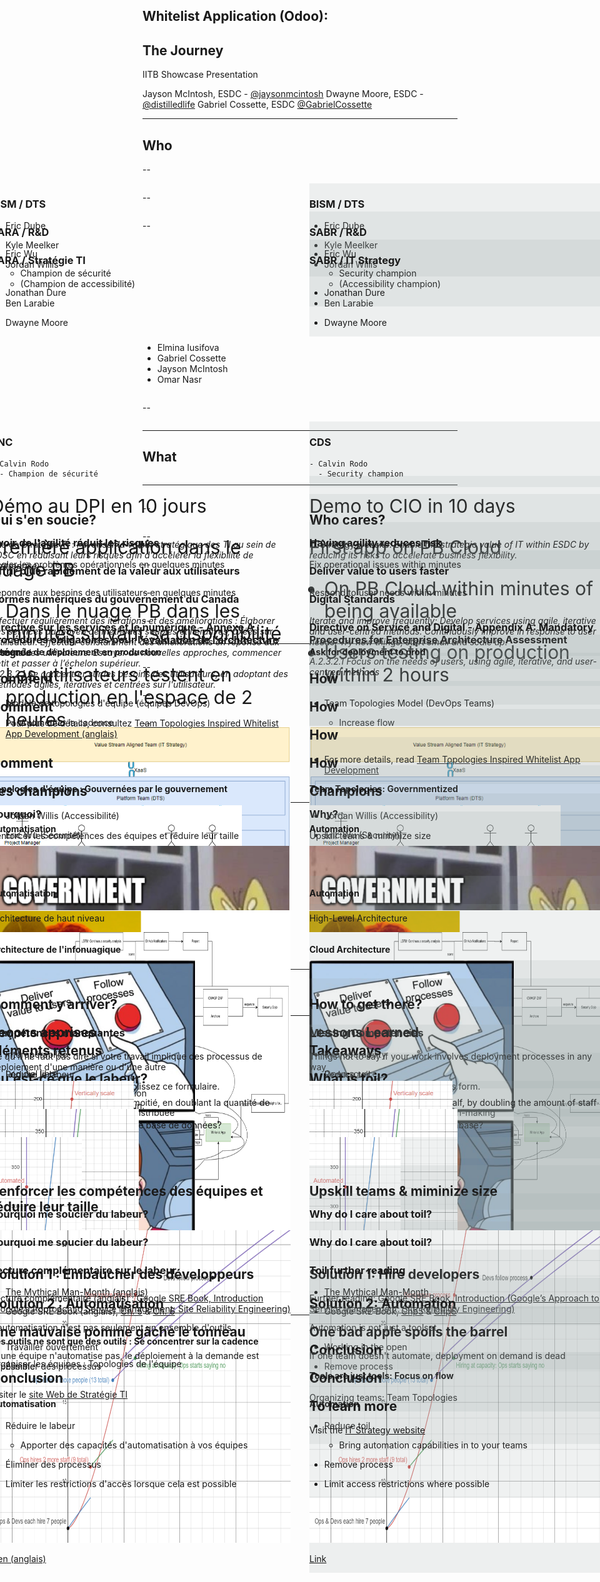 ## Whitelist Application (Odoo):

## The Journey

IITB Showcase Presentation

Jayson McIntosh, ESDC - [@jaysonmcintosh](https://twitter.com/jaysonmcintosh)
Dwayne Moore, ESDC - [@distilledlife](https://twitter.com/distilledlife)
Gabriel Cossette, ESDC [@GabrielCossette](https://twitter.com/GabrielCossette)

<!--markdownlint-disable MD035-->

---

## Who

--

<div class="container">

  <div class="left-half">

### BISM / DTS

- Eric Dube
- Kyle Meelker
- Jordan Willis
  - (Champion de accessibilité)
- Ben Larabie
- Dwayne Moore

  </div>

  <div class="right-half">

### BISM / DTS

- Eric Dube
- Kyle Meelker
- Jordan Willis
  - (Accessibility champion)
- Ben Larabie
- Dwayne Moore

  </div>

</div>

--

<div class="container">

  <div class="left-half">

### SARA / R&D

- Eric Wu
  - Champion de sécurité
- Jonathan Dure

  </div>

  <div class="right-half">

### SABR / R&D

- Eric Wu
  - Security champion
- Jonathan Dure

  </div>

</div>

--

<div class="container">

  <div class="left-half">

### SARA / Stratégie TI

  </div>

  <div class="right-half">

### SABR / IT Strategy

  </div>

<div class="shared-content">

- Elmina Iusifova
- Gabriel Cossette
- Jayson McIntosh
- Omar Nasr

</div>

</div>

--

<div class="container">

  <div class="left-half">

### SNC

    - Calvin Rodo
      - Champion de sécurité

  </div>

  <div class="right-half">

### CDS

    - Calvin Rodo
      - Security champion

  </div>

</div>

---

## What

<div class="container long-text">

  <div class="left-half">

Démo au DPI en 10 jours

Première application dans le nuage PB

- Dans le nuage PB dans les minutes suivant sa disponibilité
- Les utilisateurs testent en production en l'espace de 2 heures

  </div>

  <div class="right-half">

Demo to CIO in 10 days

First app on PB Cloud

- On PB Cloud within minutes of being available
- Users testing on production within 2 hours

  </div>

</div>

---

<div class="container">

  <div class="left-half">

## Qui s'en soucie?

Site de Stratégie TI : _Favoriser la valeur stratégique des TI au sein de EDSC en réduisant leurs risques afin d'accélérer la flexibilité de l'entreprise._

  </div>

  <div class="right-half">

## Who cares?

IT Strategy website: _Enable the strategic value of IT within ESDC by reducing its risks to accelerate business flexibility._

  </div>

</div>

--

<div class="container">

  <div class="left-half">

### Avoir de l'agilité réduit les risques

Régler les problèmes opérationnels en quelques minutes

  </div>

  <div class="right-half">

### Having agility reduces risk

Fix operational issues within minutes

  </div>

</div>

--

<div class="container">

  <div class="left-half">

### Offrir plus rapidement de la valeur aux utilisateurs

Répondre aux besoins des utilisateurs en quelques minutes

  </div>

  <div class="right-half">

### Deliver value to users faster

Respond to user needs within minutes

  </div>

</div>

--

<div class="container">

  <div class="left-half">

### Normes numériques du gouvernement du Canada

_Effectuer régulièrement des itérations et des améliorations : Élaborer des services au moyen de méthodes souples et itératives, axées sur l’utilisateur. Effectuer constamment des améliorations en réponse aux besoins des utilisateurs. Essayer de nouvelles approches, commencer petit et passer à l’échelon supérieur._

  </div>

  <div class="right-half">

### Digital Standards

_Iterate and improve frequently: Develop services using agile, iterative and user-centred methods. Continuously improve in response to user needs. Try new things, start small and scale up._

  </div>

</div>

--

<div class="container">

  <div class="left-half">

### Directive sur les services et le numérique - Annexe A : Procédures obligatoires pour l’évaluation de l’architecture intégrée

_A.2.3.2.1 Se concentrer sur les besoins des utilisateurs, en adoptant des méthodes agiles, itératives et centrées sur l'utilisateur._

  </div>

  <div class="right-half">

### Directive on Service and Digital - Appendix A: Mandatory Procedures for Enterprise Architecture Assessment

_A.2.3.2.1 Focus on the needs of users, using agile, iterative, and user-centred methods_

  </div>

</div>

--

<div class="container">

  <div class="left-half">

#### Demande de déploiement en production

  </div>

  <div class="right-half">

#### Ask for deployment to prod

  </div>

</div>

---

<div class="container">

  <div class="left-half">

## Comment

- Modèle de topologies d'équipe (équipes DevOps)

  - Augmenter la cadence
  - Renforcer les compétences des équipes

  </div>

  <div class="right-half">

## How

- Team Topologies Model (DevOps Teams)

  - Increase flow
  - Upskill teams

  </div>

</div>

--

<div class="container">

  <div class="left-half">

## Comment

![Modèle de topologies d'équipe](./assets/images/TTBlog-Figure1.PNG)

  </div>

  <div class="right-half">

## How

![Team Topologies model](./assets/images/TTBlog-Figure1.PNG)

  </div>

</div>

--

<div class="container">

  <div class="left-half">

- Pour plus de détails, consultez [Team Topologies Inspired Whitelist App Development (anglais)](https://sara-sabr.github.io/ITStrategy/2020/05/20/Team-Topologies-Whitelisting-app.html)

  </div>

  <div class="right-half">

## How

- For more details, read [Team Topologies Inspired Whitelist App Development](https://sara-sabr.github.io/ITStrategy/2020/05/20/Team-Topologies-Whitelisting-app.html)

  </div>

</div>

--

<div class="container">

  <div class="left-half">

## Comment

#### Topologies d'équipe : Gouvernées par le gouvernement

<img src="./assets/images/TTBlog-Figure4.PNG" class="image-medium" alt="Les propriétaires de produits gèrent les produits; les gestionnaires gèrent les personnes; le chef de projet gère le projet" />

  </div>

  <div class="right-half">

## How

#### Team Topologies: Governmentized

<img src="./assets/images/TTBlog-Figure4.PNG" class="image-medium" alt="Product owners manage product; managers manage people; project manager manages project" />

  </div>

</div>

--

<div class="container">

  <div class="left-half">

## Les champions

- Jordan Willis (Accessibilité)
- Eric Wu (Sécurité)
- Calvin Rodo (Sécurité)

  </div>

  <div class="right-half">

## Champions

- Jordan Willis (Accessibility)
- Eric Wu (Security)
- Calvin Rodo (Security)

  </div>

</div>

--

<div class="container">

  <div class="left-half">

### Pourquoi?

Renforcer les compétences des équipes et réduire leur taille

  </div>

  <div class="right-half">

### Why?

Upskill teams & miminize size

  </div>

</div>

---

<div class="container">

  <div class="left-half">

#### Automatisation

<img src="./assets/images/Whitelite-Showcase-IsThisAutomation.PNG" class="image-large" alt="Est-ce de l'automatisation de l'infonuagique? Non" />

  </div>

  <div class="right-half">

#### Automation

<img src="./assets/images/Whitelite-Showcase-IsThisAutomation.PNG" class="image-large" alt="Is cloud automation? No" />

  </div>

</div>

--

## Cloud

<div class="container">

  <div class="left-half">

#### Automatisation

<img src="./assets/images/Whitelite-Showcase-Cloud.PNG" class="image-large" alt="Libre service avant l'infonuagique" />

  </div>

  <div class="right-half">

#### Automation

<img src="./assets/images/Whitelite-Showcase-Cloud.PNG" class="image-large" alt="Self-service over cloud" />

  </div>

</div>

--

<div class="container">

  <div class="left-half">

Architecture de haut niveau

<img src="./assets/images/Whitelite-Showcase-HighLevelArch.svg" class="image-large" alt="Architecture de haut niveau de la solution" />

  </div>

  <div class="right-half">

High-Level Architecture

<img src="./assets/images/Whitelite-Showcase-HighLevelArch.svg" class="image-large" alt="High-level architecture of solution" />

  </div>

</div>

--

<div class="container">

  <div class="left-half">

#### Architecture de l'infonuagique

<img src="./assets/images/Whitelite-Showcase-CloudArch.PNG" class="image-large" alt="Architecture de l'infonuagique de la solution" />

  </div>

  <div class="right-half">

#### Cloud Architecture

<img src="./assets/images/Whitelite-Showcase-CloudArch.PNG" class="image-large" alt="Cloud architecture of solution" />

  </div>

</div>

--

<div class="container">

  <div class="left-half">

<img src="./assets/images/Whitelite-Showcase-ValueOrProcess.PNG" class="image-large" alt="Suivre le processus ou offrir de la valeur?" />
  - AE du DPI

  </div>

  <div class="right-half">

<img src="./assets/images/Whitelite-Showcase-ValueOrProcess.PNG" class="image-large" alt="Follow process or deliver value?" />
  - ATO from CIO

  </div>

</div>

---

<div class="container">

  <div class="left-half">

## Comment y arriver?

### Compétences manquantes

- Interopérabilité
- Logiciel libre
- Connaissances en programmation
- Champions / prise de décision distribuée

  </div>

  <div class="right-half">

## How to get there?

### Missing Competencies

- Interoperability
- Open source
- Code literacy
- Champions / Distributed decision-making

  </div>

</div>

--

<div class="container">

  <div class="left-half">

## Leçons apprises

Ce qu'il ne faut pas dire si votre travail implique des processus de déploiement d'une manière ou d'une autre

- Pour lancer ce processus, remplissez ce formulaire.
- X est la responsabilité de chacun.
- Comment nous connecter à votre base de données?
- Non

  </div>

  <div class="right-half">

## Lessons Learned

Things not to say if your work involves deployment processes in any way

- To start this process, fill out this form.
- X is everyone's responsibility.
- How do we connect to your database?
- No

  </div>

</div>

---

<div class="container">

  <div class="left-half">

## Éléments retenus

- Réduire le labeur

  </div>

  <div class="right-half">

## Takeaways

- Reduce toil

  </div>

</div>

--

<div class="container">

  <div class="left-half">

## Qu'est-ce que le labeur?

Réduire le temps de traitement de moitié, en doublant la quantité de personnel

  </div>

  <div class="right-half">

## What is toil?

Reducing the processing time by half, by doubling the amount of staff

  </div>

</div>

--

<div class="container">

  <div class="left-half">

<img src="./assets/images/Whitelite-Showcase-Toil.PNG" class="image-large" alt="Plus le travail augmente, plus le besoin en personnel augmente" />

[Lien (anglais)](https://www.desmos.com/calculator/w8niq2v1ee)

  </div>

  <div class="right-half">

<img src="./assets/images/Whitelite-Showcase-Toil.PNG" class="image-large" alt="As work increases; need for staff increases" />

[Link](https://www.desmos.com/calculator/w8niq2v1ee)

  </div>

</div>

--

<div class="container">

  <div class="left-half">

<img src="./assets/images/Whitelite-Showcase-Toil-worse.PNG" class="image-large" alt="La productivité par personne est réduite à mesure que l'équipe s'agrandit" />

[Lien (anglais)](https://www.desmos.com/calculator/w8niq2v1ee)

  </div>

  <div class="right-half">

<img src="./assets/images/Whitelite-Showcase-Toil-worse.PNG" class="image-large" alt="Productivity per person reduced as team grows" />

[Link](https://www.desmos.com/calculator/w8niq2v1ee)

  </div>

</div>

--

<div class="container">

  <div class="left-half">

<img src="./assets/images/Whitelite-Showcase-Toil-automated.PNG" class="image-large" alt="L'automatisation réduit le besoin de personnel supplémentaire" />

[Lien (anglais)](https://www.desmos.com/calculator/hugbt6oxdt)

  </div>

  <div class="right-half">

<img src="./assets/images/Whitelite-Showcase-Toil-automated.PNG" class="image-large" alt="Automation reduces need for more staff" />

[Link](https://www.desmos.com/calculator/hugbt6oxdt)

  </div>

</div>

--

<div class="container">

  <div class="left-half">

## Renforcer les compétences des équipes et réduire leur taille

  </div>

  <div class="right-half">

## Upskill teams & miminize size

  </div>

</div>

--

<div class="container">

  <div class="left-half">

### Pourquoi me soucier du labeur?

<img src="./assets/images/Whitelite-Showcase-Toil-problem.PNG" class="image-large" alt="Ceux qui automatisent surchargent ceux qui ne le font pas" />

[Lien (anglais)](https://www.desmos.com/calculator/kvubrihz0h)

  </div>

  <div class="right-half">

### Why do I care about toil?

<img src="./assets/images/Whitelite-Showcase-Toil-problem.PNG" class="image-large" alt="Those who automate overload those who do not" />

[Link](https://www.desmos.com/calculator/kvubrihz0h)

  </div>

</div>

--

<div class="container">

  <div class="left-half">

### Pourquoi me soucier du labeur?

## Solution 1 : Embaucher des développeurs

Lecture complémentaire (anglais) : [Google SRE Book, Introduction (Google’s Approach to Service Management: Site Reliability Engineering)](https://landing.google.com/sre/sre-book/chapters/introduction/)

  </div>

  <div class="right-half">

### Why do I care about toil?

## Solution 1: Hire developers

Further reading: [Google SRE Book, Introduction (Google’s Approach to Service Management: Site Reliability Engineering)](https://landing.google.com/sre/sre-book/chapters/introduction/)

  </div>

</div>

--

<div class="container">

  <div class="left-half">

### Lecture complémentaire sur le labeur

- [The Mythical Man-Month (anglais)](https://en.wikipedia.org/wiki/The_Mythical_Man-Month)
- Google SRE Book (anglais), [Ch. 5](https://landing.google.com/sre/sre-book/chapters/eliminating-toil/) & [Ch. 6](https://landing.google.com/sre/workbook/chapters/eliminating-toil/)

  </div>

  <div class="right-half">

### Toil further reading

- [The Mythical Man-Month](https://en.wikipedia.org/wiki/The_Mythical_Man-Month)
- Google SRE Book, [Chp5](https://landing.google.com/sre/sre-book/chapters/eliminating-toil/) & [Chp6](https://landing.google.com/sre/workbook/chapters/eliminating-toil/)

  </div>

</div>

--

<div class="container">

  <div class="left-half">

## Solution 2 : Automatisation

L'automatisation n'est pas seulement un ensemble d'outils

- Travailler ouvertement
- Éliminer des processus

  </div>

  <div class="right-half">

## Solution 2: Automation

Automation is not just a toolset

- Working in the open
- Remove process

  </div>

</div>

--

<div class="container">

  <div class="left-half">

## Une mauvaise pomme gâche le tonneau

Si une équipe n'automatise pas, le déploiement à la demande est impossible

  </div>

  <div class="right-half">

## One bad apple spoils the barrel

If one team doesn't automate, deployment on demand is dead

  </div>

</div>

---

<div class="container">

  <div class="left-half">

#### Les outils ne sont que des outils : Se concentrer sur la cadence

Organiser les équipes : Topologies de l'équipe

  </div>

  <div class="right-half">

## Conclusion

#### Tools are just tools: Focus on flow

Organizing teams: Team Topologies

  </div>

</div>

--

<div class="container">

  <div class="left-half">

## Conclusion

#### Automatisation

- Réduire le labeur
  - Apporter des capacités d'automatisation à vos équipes
- Éliminer des processus
- Limiter les restrictions d'accès lorsque cela est possible

  </div>

  <div class="right-half">

## Conclusion

#### Automation

- Reduce toil
  - Bring automation capabilities in to your teams
- Remove process
- Limit access restrictions where possible

  </div>

</div>

--

<div class="container">

  <div class="left-half">

Visiter le [site Web de Stratégie TI](https://sara-sabr.github.io/ITStrategy/accueil.html)

  </div>

  <div class="right-half">

## To learn more

Visit the [IT Strategy website](https://sara-sabr.github.io/ITStrategy/home.html)

  </div>

</div>

<style>

  img.image-large {
    height: 500px;
  }

  img.image-medium {
    height: 435px;
  }

  .long-text li, .long-text p {
    font-size: 30px;
  }

  /* Pattern styles */
  .container {
    display: table;
    width: 100%;
  }

  .left-half {
    
    position: absolute;
    left: -15px;
    width: 50%;
  }

  .right-half {
    background-color: rgba(147,161,161, 0.15);
    position: absolute;
    right: -15px;
    width: 50%;
  }

  .shared-content {
    padding-top: 150px;
  }

</style>

